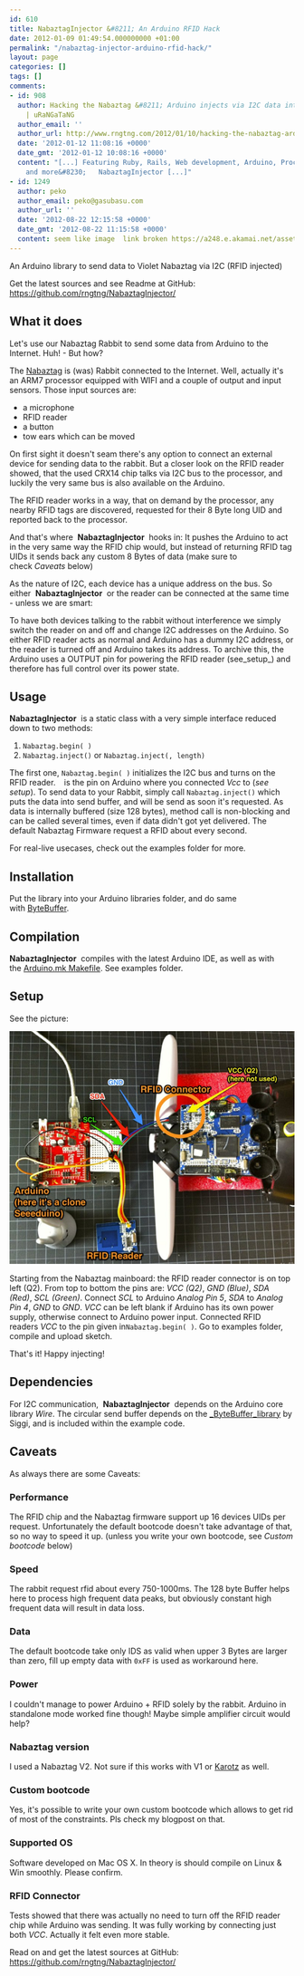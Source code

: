 ```yaml
---
id: 610
title: NabaztagInjector &#8211; An Arduino RFID Hack
date: 2012-01-09 01:49:54.000000000 +01:00
permalink: "/nabaztag-injector-arduino-rfid-hack/"
layout: page
categories: []
tags: []
comments:
- id: 908
  author: Hacking the Nabaztag &#8211; Arduino injects via I2C data into RFID Reader
    | uRaNGaTaNG
  author_email: ''
  author_url: http://www.rngtng.com/2012/01/10/hacking-the-nabaztag-arduino-injects-via-i2c-data-into-rfid-reader/
  date: '2012-01-12 11:08:16 +0000'
  date_gmt: '2012-01-12 10:08:16 +0000'
  content: "[...] Featuring Ruby, Rails, Web development, Arduino, Processing, Nabaztag
    and more&#8230;   NabaztagInjector [...]"
- id: 1249
  author: peko
  author_email: peko@gasubasu.com
  author_url: ''
  date: '2012-08-22 12:15:58 +0000'
  date_gmt: '2012-08-22 11:15:58 +0000'
  content: seem like image  link broken https://a248.e.akamai.net/assets.github.com/img/65c06b656d8b967a6b21c3caac08a5ac9b2b1fe3/687474703a2f2f7777772e726e67746e672e636f6d2f66696c65732f323031322f30312f6e6162617a7461672d61726475696e6f2d726669642d6861636b2e6a7067
---
```

An Arduino library to send data to Violet Nabaztag via I2C (RFID injected)

Get the latest sources and see Readme at GitHub:  
 <https://github.com/rngtng/NabaztagInjector/>

## What it does

Let's use our Nabaztag Rabbit to send some data from Arduino to the Internet. Huh! - But how?

The&nbsp;[Nabaztag](http://en.wikipedia.org/wiki/Nabaztag)&nbsp;is (was) Rabbit connected to the Internet. Well, actually it's an ARM7 processor equipped with WIFI and a couple of output and input sensors. Those input sources are:

- a microphone
- RFID reader
- a button
- tow ears which can be moved

On first sight it doesn't seam there's any option to connect an external device for sending data to the rabbit. But a closer look on the RFID reader showed, that the used CRX14 chip talks via I2C bus to the processor, and luckily the very same bus is also available on the Arduino.

The RFID reader works in a way, that on demand by the processor, any nearby RFID tags are discovered, requested for their 8 Byte long UID and reported back to the processor.

And that's where&nbsp; **NabaztagInjector** &nbsp;hooks in: It pushes the Arduino to act in the very same way the RFID chip would, but instead of returning RFID tag UIDs it sends back any custom 8 Bytes of data (make sure to check&nbsp;_Caveats_&nbsp;below)

As the nature of I2C, each device has a unique address on the bus. So either&nbsp; **NabaztagInjector** &nbsp;or the reader can be connected at the same time - unless we are smart:

To have both devices talking to the rabbit without interference we simply switch the reader on and off and change I2C addresses on the Arduino. So either RFID reader acts as normal and Arduino has a dummy I2C address, or the reader is turned off and Arduino takes its address. To archive this, the Arduino uses a OUTPUT pin for powering the RFID reader (see_setup_) and therefore has full control over its power state.

## Usage

**NabaztagInjector** &nbsp;is a static class with a very simple interface reduced down to two methods:

1. `Nabaztag.begin(
)`
2. `Nabaztag.inject()`&nbsp;or&nbsp;`Nabaztag.inject(, length)`

The first one,&nbsp;`Nabaztag.begin(
)`&nbsp;initializes the I2C bus and turns on the RFID reader.&nbsp;`
`&nbsp;is the pin on Arduino where you connected&nbsp;_Vcc_&nbsp;to (_see setup_). To send data to your Rabbit, simply call&nbsp;`Nabaztag.inject()`&nbsp;which puts the data into send buffer, and will be send as soon it's requested. As data is internally buffered (size 128 bytes), method call is non-blocking and can be called several times, even if data didn't got yet delivered. The default Nabaztag Firmware request a RFID about every second.

For real-live usecases, check out the examples folder for more.

## Installation

Put the library into your Arduino libraries folder, and do same with&nbsp;[ByteBuffer](http://siggiorn.com/wp-content/uploads/libraries/ArduinoByteBuffer.zip).

## Compilation

**NabaztagInjector** &nbsp;compiles with the latest Arduino IDE, as well as with the&nbsp;[Arduino.mk Makefile](http://mjo.tc/atelier/2009/02/arduino-cli.html). See examples folder.

## Setup

See the picture:

![](/files/2012/01/nabaztag-arduino-rfid-hack.jpg)

Starting from the Nabaztag mainboard: the RFID reader connector is on top left (Q2). From top to bottom the pins are:&nbsp;_VCC (Q2)_,&nbsp;_GND (Blue)_,&nbsp;_SDA (Red)_,&nbsp;_SCL (Green)_. Connect&nbsp;_SCL_&nbsp;to Arduino&nbsp;_Analog Pin 5_,&nbsp;_SDA_&nbsp;to&nbsp;_Analog Pin 4_,&nbsp;_GND_&nbsp;to&nbsp;_GND_.&nbsp;_VCC_&nbsp;can be left blank if Arduino has its own power supply, otherwise connect to Arduino power input. Connected RFID readers&nbsp;_VCC_&nbsp;to the pin given in`Nabaztag.begin(
)`. Go to examples folder, compile and upload sketch.

That's it! Happy injecting!

## Dependencies

For I2C communication,&nbsp; **NabaztagInjector** &nbsp;depends on the Arduino core library&nbsp;_Wire_. The circular send buffer depends on the&nbsp;[_ByteBuffer_library](http://siggiorn.com/?p=460)&nbsp;by Siggi, and is included within the example code.

## Caveats

As always there are some Caveats:

### Performance

The RFID chip and the Nabaztag firmware support up 16 devices UIDs per request. Unfortunately the default bootcode doesn't take advantage of that, so no way to speed it up. (unless you write your own bootcode, see&nbsp;_Custom bootcode_&nbsp;below)

### Speed

The rabbit request rfid about every 750-1000ms. The 128 byte Buffer helps here to process high frequent data peaks, but obviously constant high frequent data will result in data loss.

### Data

The default bootcode take only IDS as valid when upper 3 Bytes are larger than zero, fill up empty data with&nbsp;`0xFF`&nbsp;is used as workaround here.

### Power

I couldn't manage to power Arduino + RFID solely by the rabbit. Arduino in standalone mode worked fine though! Maybe simple amplifier circuit would help?

### Nabaztag version

I used a Nabaztag V2. Not sure if this works with V1 or&nbsp;[Karotz](http://www.karotz.com/home)&nbsp;as well.

### Custom bootcode

Yes, it's possible to write your own custom bootcode which allows to get rid of most of the constraints. Pls check my blogpost on that.

### Supported OS

Software developed on Mac OS X. In theory is should compile on Linux & Win smoothly. Please confirm.

### RFID Connector

Tests showed that there was actually no need to turn off the RFID reader chip while Arduino was sending. It was fully working by connecting just both&nbsp;_VCC_. Actually it felt even more stable.

Read on and get the latest sources at GitHub:  
 <https://github.com/rngtng/NabaztagInjector/>